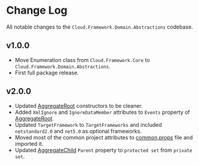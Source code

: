 # Change Log
All notable changes to the `Cloud.Framework.Domain.Abstractions` codebase.

## v1.0.0
- Move Enumeration class from `Cloud.Framework.Core` to `Cloud.Framework.Domain.Abstractions`.
- First full package release.

## v2.0.0
- Updated [AggregateRoot](./Base/AggregateChild.cs) constructors to be cleaner.
- Added `XmlIgnore` and `IgnoreDataMember` attributes to `Events` property of [AggregateRoot](./Base/AggregateChild.cs).  
- Updated `TargetFramework` to `TargetFrameworks` and included `netstandard2.0`
  and `net5.0` as optional frameworks.
- Moved most of the common project attributes to [common.props](../../common.props) file
  and imported it.
- Updated [AggregateChild](./Base/AggregateChild.cs) `Parent` property to `protected set` from `private set`.  